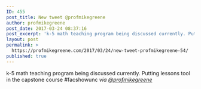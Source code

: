 ```yaml
---
ID: 455
post_title: New tweet @profmikegreene
author: profmikegreene
post_date: 2017-03-24 08:37:16
post_excerpt: 'k-5 math teaching program being discussed currently. Putting lessons tool in the capstone course #facshowunc'
layout: post
permalink: >
  https://profmikegreene.com/2017/03/24/new-tweet-profmikegreene-54/
published: true
---
```

k-5 math teaching program being discussed currently. Putting lessons tool in the capstone course #facshowunc
<cite>via <a href="https://twitter.com/profmikegreene/status/845268277769224192">@profmikegreene</a></cite>